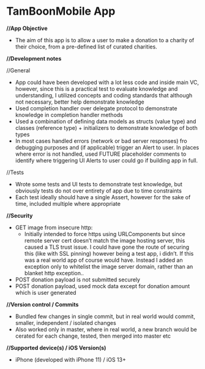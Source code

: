 # TamBoonMobile App

**//App Objective**
- The aim of this app is to allow a user to make a donation to a charity of their choice, from a pre-defined list of curated charities.

**//Development notes**

//General
- App could have been developed with a lot less code and inside main VC, however, since this is a practical test to evaluate knowledge and understanding, I utilized concepts and coding standards that although not necessary, better help demonstrate knowledge
- Used completion handler over delegate protocol to demonstrate knowledge in completion handler methods
- Used a combination of defining data models as structs (value type) and classes (reference type) + initializers to demonstrate knowledge of both types
- In most cases handled errors (network or bad server responses) fro debugging purposes and (if applicable) trigger an Alert to user. In places where error is not handled, used FUTURE placeholder comments to identify where triggering UI Alerts to user could go if building app in full.

//Tests
- Wrote some tests and UI tests to demonstrate test knowledge, but obviously tests do not over entirety of app due to time constraints
- Each test ideally should have a single Assert, however for the sake of time, included multiple where appropriate

**//Security**
- GET image from insecure http:
    - Initially intended to force https using URLComponents but since remote server cert doesn’t match the image hosting server, this caused a TLS trust issue. I could have gone the route of securing this (like with SSL pinning) however being a test app, i didn’t. If this was a real world app of course would have. Instead I added an exception only to whitelist the image server domain, rather than an blanket http exception..
- POST donation payload is not submitted securely
- POST donation payload, used mock data except for donation amount which is user generated

**//Version control / Commits**
- Bundled few changes in single commit, but in real world would commit, smaller, independent / isolated changes
- Also worked only in master, where in real world, a new branch would be cerated for each change, tested, then merged into master etc

**//Supported device(s) / iOS Version(s)**
- iPhone (developed with iPhone 11) / iOS 13+

